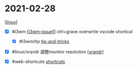 # 2021-02-28

[[linux]]

- [x] #i3wm [[i3wm-issue1]] ctrl+grave overwrite vscode shortcut
    - [x] #i3wm/tip [tip-and-tricks](https://forum.endeavouros.com/t/tips-and-tricks-for-i3/761)

- [x] #linux/xrandr 調整monitor resolution [[xrandr]]

- [x] #web-shortcuts [shortcuts](https://www.howtogeek.com/114518/47-keyboard-shortcuts-that-work-in-all-web-browsers/)

[//begin]: # "Autogenerated link references for markdown compatibility"
[linux]: ../../../../devops/7-operate/learning/env/linux/linux.md "Linux"
[i3wm-issue1]: ../../../../devops/7-operate/learning/env/linux/package/i3wm-issue1.md "i3wm-issue1"
[xrandr]: ../../../../devops/7-operate/learning/env/linux/package/xrandr.md "Xrandr"
[//end]: # "Autogenerated link references"